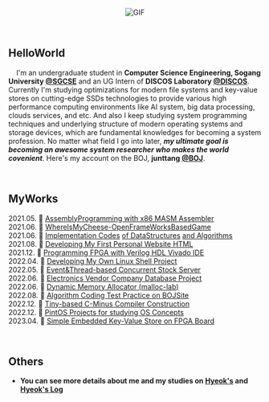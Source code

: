 <p align="center">
<img align="center" alt="GIF" src="https://media1.giphy.com/media/3oKIPnAiaMCws8nOsE/giphy.gif?cid=ecf05e47fp2kwa76abo0wt1esa90i735t2frr1xxxe5bcc23&rid=giphy.gif&ct=g" />
</p>

<p align="center">
<!--  <img alig src="https://github-profile-trophy.vercel.app/?username=junttang&column=6&rank=SSS,SS,S,AAA,AA,A,B,C" /> -->
</p>
<br/>

**HelloWorld**
---

&nbsp; &nbsp; I'm an undergraduate student in **Computer Science Engineering, Sogang University [@SGCSE](https://cs.sogang.ac.kr/cs/index_new.html)** and an UG Intern of **DISCOS Laboratory [@DISCOS](http://discos.sogang.ac.kr/)**. Currently I'm studying optimizations for modern file systems and key-value stores on cutting-edge SSDs technologies to provide various high performance computing environments like AI system, big data processing, clouds services, and etc. And also I keep studying system programming techniques and underlying structure of modern operating systems and storage devices, which are fundamental knowledges for becoming a system profession. No matter what field I go into later, **_my ultimate goal is becoming an awesome system researcher who makes the world covenient_**. Here's my account on the BOJ, **junttang [@BOJ](https://www.acmicpc.net/user/junttang)**.

<br/>

**MyWorks**
---
<!--START_SECTION:activity-->
2021.05. 💪 [AssemblyProgramming with x86 MASM Assembler](https://github.com/junttang/AssemblyProgrammingAssign) <br>
2021.06. 💪 [WhereIsMyCheese-OpenFrameWorksBasedGame](https://github.com/junttang/Comsil1-Final-Project/blob/master/ofApp.cpp) <br>
2021.06. 💪 [Implementation Codes](https://github.com/junttang/DataStructuresPractice) [of DataStructures](https://github.com/junttang/BasicDataStructures) [and Algorithms](https://github.com/junttang/AlgorithmDesignAnalysis) <br/>
2021.08. 💪 [Developing My First Personal Website HTML](https://github.com/junttang/HyeoksPersonalWebSite) <br>
2021.12. 💪 [Programming FPGA with Verilog HDL Vivado IDE](https://github.com/junttang/ProgrammingFPGA) <br>
2022.04. 💪 [Developing My Own Linux Shell Project](https://github.com/junttang/MyShellProject) <br>
2022.05. 💪 [Event&Thread-based Concurrent Stock Server](https://github.com/junttang/ConcurrentServerProject) <br>
2022.06. 💪 [Electronics Vendor Company Database Project](https://github.com/junttang/ElecVendorCompDatabase) <br>
2022.06. 💪 [Dynamic Memory Allocator (malloc-lab)](https://github.com/junttang/DynamicMemoryAllocator) <br>
2022.08. 💪 [Algorithm Coding Test Practice on BOJSite](https://github.com/junttang/BOJ-Algorithm-Practice) <br>
2022.12. 💪 [Tiny-based C-Minus Compiler Construction](https://github.com/junttang/TinyBasedC-Compiler) <br>
2022.12. 💪 [PintOS Projects for studying OS Concepts](https://github.com/junttang/PintOSprojects) <br>
2023.04. 💪 [Simple Embedded Key-Value Store on FPGA Board](https://github.com/junttang/EmbeddedKVstoreOnFPGA) <br>

<!--END_SECTION:activity-->
<br/>

**Others**
---
- **You can see more details about me and my studies on [Hyeok's](https://junttang.github.io/HyeoksPersonalWebSite/) and [Hyeok's Log](https://velog.io/@junttang)**
<br/>
